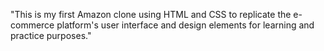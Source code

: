 "This is my first Amazon clone using HTML and CSS to replicate the e-commerce platform's user interface and design elements for learning and practice purposes."
